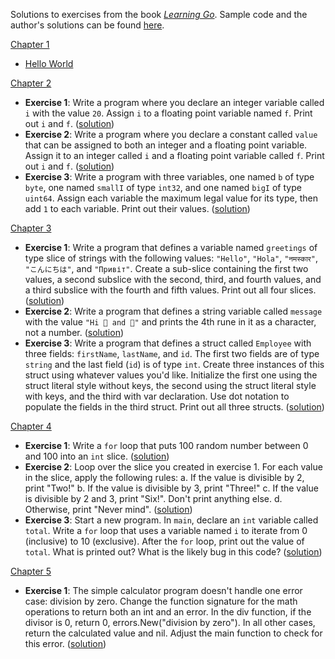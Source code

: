 Solutions to exercises from the book _[Learning Go](https://www.oreilly.com/library/view/learning-go-2nd/9781098139285/)_. Sample code and the author's solutions can be found [here](https://github.com/learning-go-book-2e).

<ins>Chapter 1</ins>
- [Hello World](./ch1/hello.go)

<ins>Chapter 2</ins>
- **Exercise 1**: Write a program where you declare an integer variable called `i` with the value `20`. Assign `i` to a floating point variable named `f`. Print out `i` and `f`. ([solution](./ch2/ex1/main.go))
- **Exercise 2**: Write a program where you declare a constant called `value` that can be assigned to both an integer and a floating point variable. Assign it to an integer called `i` and a floating point variable called `f`. Print out `i` and `f`. ([solution](./ch2/ex2/main.go))
- **Exercise 3**: Write a program with three variables, one named `b` of type `byte`, one named `smallI` of type `int32`, and one named `bigI` of type `uint64`. Assign each variable the maximum legal value for its type, then add `1` to each variable. Print out their values. ([solution](./ch2/ex3/main.go))

<ins>Chapter 3</ins>
- **Exercise 1**: Write a program that defines a variable named `greetings` of type slice of strings with the following values: `"Hello"`, `"Hola"`, `"नमस्कार"`, `"こんにちは"`, and `"Привіт"`. Create a sub-slice containing the first two values, a second subslice with the second, third, and fourth values, and a third subslice with the fourth and fifth values. Print out all four slices. ([solution](./ch3/ex1/main.go))
- **Exercise 2**: Write a program that defines a string variable called `message` with the value `"Hi 👩 and 👨"` and prints the 4th rune in it as a character, not a number. ([solution](./ch3/ex2/main.go))
- **Exercise 3**: Write a program that defines a struct called `Employee` with three fields: `firstName`, `lastName`, and `id`. The first two fields are of type `string` and the last field (`id`) is of type `int`. Create three instances of this struct using whatever values you'd like. Initialize the first one using the struct literal style without keys, the second using the struct literal style with keys, and the third with var declaration. Use dot notation to populate the fields in the third struct. Print out all three structs. ([solution](./ch3/ex3/main.go))

<ins>Chapter 4</ins>
- **Exercise 1**: Write a `for` loop that puts 100 random number between 0 and 100 into an `int` slice. ([solution](./ch4/ex1/main.go))
- **Exercise 2**: Loop over the slice you created in exercise 1. For each value in the slice, apply the following rules: a. If the value is divisible by 2, print "Two!" b. If the value is divisible by 3, print "Three!" c. If the value is divisible by 2 and 3, print "Six!". Don't print anything else. d. Otherwise, print "Never mind". ([solution](./ch4/ex2/main.go))
- **Exercise 3**: Start a new program. In `main`, declare an `int` variable called `total`. Write a `for` loop that uses a variable named `i` to iterate from 0 (inclusive) to 10 (exclusive). After the `for` loop, print out the value of `total`. What is printed out? What is the likely bug in this code? ([solution](./ch4/ex3/main.go))

<ins>Chapter 5</ins>
- **Exercise 1**: The simple calculator program doesn't handle one error case: division by zero. Change the function signature for the math operations to return both an int and an error. In the div function, if the divisor is 0, return 0, errors.New("division by zero"). In all other cases, return the calculated value and nil. Adjust the main function to check for this error. ([solution](./ch5/ex1/main.go))
